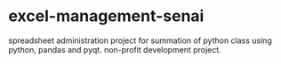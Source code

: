 # excel-management-senai

spreadsheet administration project for summation of python class using python, pandas and pyqt.
non-profit development project.
